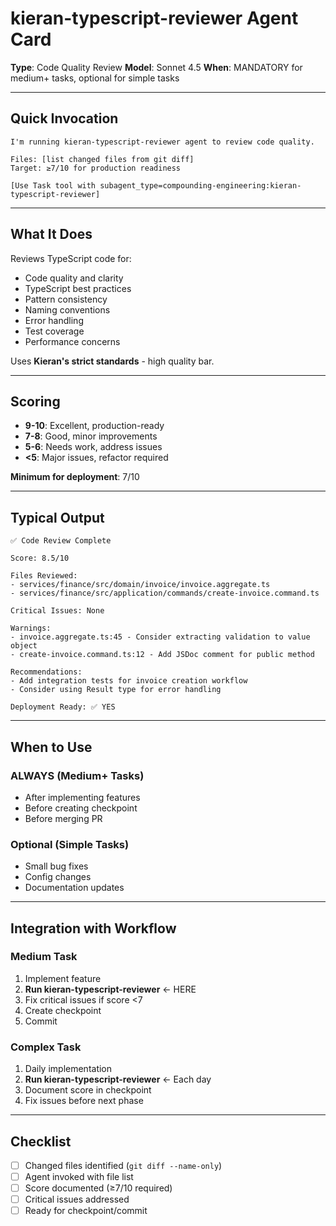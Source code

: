 # kieran-typescript-reviewer Agent Card

**Type**: Code Quality Review
**Model**: Sonnet 4.5
**When**: MANDATORY for medium+ tasks, optional for simple tasks

---

## Quick Invocation

```
I'm running kieran-typescript-reviewer agent to review code quality.

Files: [list changed files from git diff]
Target: ≥7/10 for production readiness

[Use Task tool with subagent_type=compounding-engineering:kieran-typescript-reviewer]
```

---

## What It Does

Reviews TypeScript code for:
- Code quality and clarity
- TypeScript best practices
- Pattern consistency
- Naming conventions
- Error handling
- Test coverage
- Performance concerns

Uses **Kieran's strict standards** - high quality bar.

---

## Scoring

- **9-10**: Excellent, production-ready
- **7-8**: Good, minor improvements
- **5-6**: Needs work, address issues
- **<5**: Major issues, refactor required

**Minimum for deployment**: 7/10

---

## Typical Output

```
✅ Code Review Complete

Score: 8.5/10

Files Reviewed:
- services/finance/src/domain/invoice/invoice.aggregate.ts
- services/finance/src/application/commands/create-invoice.command.ts

Critical Issues: None

Warnings:
- invoice.aggregate.ts:45 - Consider extracting validation to value object
- create-invoice.command.ts:12 - Add JSDoc comment for public method

Recommendations:
- Add integration tests for invoice creation workflow
- Consider using Result type for error handling

Deployment Ready: ✅ YES
```

---

## When to Use

### ALWAYS (Medium+ Tasks)
- After implementing features
- Before creating checkpoint
- Before merging PR

### Optional (Simple Tasks)
- Small bug fixes
- Config changes
- Documentation updates

---

## Integration with Workflow

### Medium Task
1. Implement feature
2. **Run kieran-typescript-reviewer** ← HERE
3. Fix critical issues if score <7
4. Create checkpoint
5. Commit

### Complex Task
1. Daily implementation
2. **Run kieran-typescript-reviewer** ← Each day
3. Document score in checkpoint
4. Fix issues before next phase

---

## Checklist

- [ ] Changed files identified (`git diff --name-only`)
- [ ] Agent invoked with file list
- [ ] Score documented (≥7/10 required)
- [ ] Critical issues addressed
- [ ] Ready for checkpoint/commit

